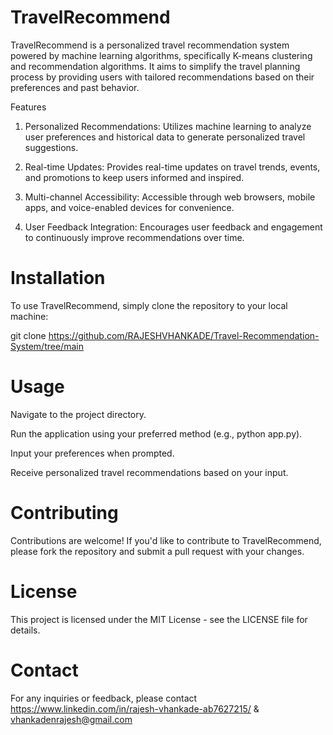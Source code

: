 # TravelRecommend

TravelRecommend is a personalized travel recommendation system powered by machine learning algorithms, specifically K-means clustering and recommendation algorithms. It aims to simplify the travel planning process by providing users with tailored recommendations based on their preferences and past behavior.


Features

1. Personalized Recommendations: Utilizes machine learning to analyze user preferences and historical data to generate personalized travel suggestions.

2. Real-time Updates: Provides real-time updates on travel trends, events, and promotions to keep users informed and inspired.

3. Multi-channel Accessibility: Accessible through web browsers, mobile apps, and voice-enabled devices for convenience.

4. User Feedback Integration: Encourages user feedback and engagement to continuously improve recommendations over time.

# Installation

To use TravelRecommend, simply clone the repository to your local machine:

git clone https://github.com/RAJESHVHANKADE/Travel-Recommendation-System/tree/main


# Usage

Navigate to the project directory.

Run the application using your preferred method (e.g., python app.py).

Input your preferences when prompted.

Receive personalized travel recommendations based on your input.

# Contributing

Contributions are welcome! If you'd like to contribute to TravelRecommend, please fork the repository and submit a pull request with your changes.

# License

This project is licensed under the MIT License - see the LICENSE file for details.

# Contact

For any inquiries or feedback, please contact https://www.linkedin.com/in/rajesh-vhankade-ab7627215/ & vhankadenrajesh@gmail.com
